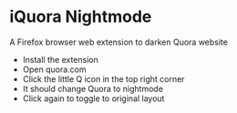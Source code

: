 # iQuora Nightmode
A Firefox browser web extension to darken Quora website

- Install the extension
- Open quora.com
- Click the little Q icon in the top right corner
- It should change Quora to nightmode
- Click again to toggle to original layout
